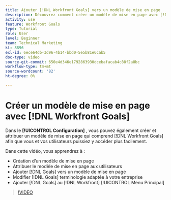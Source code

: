 ```yaml
---
title: Ajouter [!DNL Workfront Goals] vers un modèle de mise en page
description: Découvrez comment créer un modèle de mise en page avec [!DNL Workfront Goals], assign the layout template to users, and change [!DNL Goals] terminologie adaptée à votre entreprise.
activity: use
feature: Workfront Goals
type: Tutorial
role: User
level: Beginner
team: Technical Marketing
kt: 8896
exl-id: 6ece64db-3d96-4b14-bbd0-5e5b81e6cab5
doc-type: video
source-git-commit: 650e4d346e1792863930dcebafacab4c88f2a8bc
workflow-type: tm+mt
source-wordcount: '82'
ht-degree: 0%

---
```


# Créer un modèle de mise en page avec [!DNL Workfront Goals]

Dans le **[!UICONTROL Configuration]** , vous pouvez également créer et attribuer un modèle de mise en page qui comprend [!DNL Workfront Goals] afin que vous et vos utilisateurs puissiez y accéder plus facilement.

Dans cette vidéo, vous apprendrez à :

* Création d’un modèle de mise en page
* Attribuer le modèle de mise en page aux utilisateurs
* Ajouter [!DNL Goals] vers un modèle de mise en page
* Modifier [!DNL Goals] terminologie adaptée à votre entreprise
* Ajouter [!DNL Goals] au [!DNL Workfront] [!UICONTROL Menu Principal]

>[!VIDEO](https://video.tv.adobe.com/v/335190/?quality=12&learn=on)

<!--
Learn more graphic
-->
